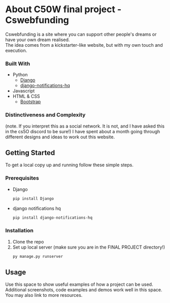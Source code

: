 <!-- ABOUT THE PROJECT -->
# About C50W final project - Cswebfunding

Cswebfunding is a site where you can support other people's dreams or have your own dream realised.  
The idea comes from a kickstarter-like website, but with my own touch and execution.

### Built With

- Python
  * [Django](https://www.djangoproject.com/)
  * [django-notifications-hq](https://pypi.org/project/django-notifications-hq/)
- Javascript
- HTML & CSS
  * [Bootstrap](https://getbootstrap.com/)

### Distinctiveness and Complexity
(note. If you interpret this as a social network. It is not, and I have asked this in the cs5O discord to be sure!)
I have spent about a month going through different designs and ideas to work out this website.



<!-- GETTING STARTED -->
## Getting Started

To get a local copy up and running follow these simple steps.

### Prerequisites

* Django
  ```sh
  pip install Django
  ```
  
* django notifications hq
  ```sh
  pip install django-notifications-hq 
  ```

### Installation

1. Clone the repo
2. Set up local server (make sure you are in the FINAL PROJECT directory!)
   ```sh
   py manage.py runserver
   ```

<!-- USAGE EXAMPLES -->
## Usage

Use this space to show useful examples of how a project can be used. Additional screenshots, code examples and demos work well in this space. You may also link to more resources.

